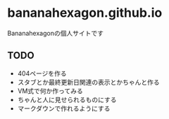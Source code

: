 # bananahexagon.github.io
Bananahexagonの個人サイトです

## TODO
- 404ページを作る
- スタブとか最終更新日関連の表示とかちゃんと作る
- VM式で何か作ってみる
- ちゃんと人に見せられるものにする
- マークダウンで作れるようにする
